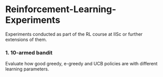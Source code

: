 # Reinforcement-Learning-Experiments
Experiments conducted as part of the RL course at IISc or further extensions of them.

### 1. 10-armed bandit
Evaluate how good greedy, e-greedy and UCB policies are with different learning parameters.